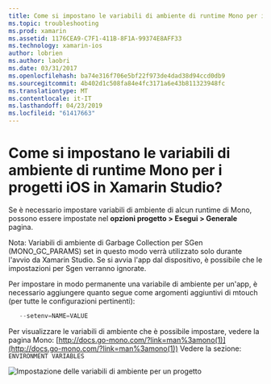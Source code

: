 ```yaml
---
title: Come si impostano le variabili di ambiente di runtime Mono per i progetti iOS in Xamarin Studio?
ms.topic: troubleshooting
ms.prod: xamarin
ms.assetid: 1176CEA9-C7F1-411B-8F1A-99374E8AFF33
ms.technology: xamarin-ios
author: lobrien
ms.author: laobri
ms.date: 03/31/2017
ms.openlocfilehash: ba74e316f706e5bf22f973de4dad38d94ccd0db9
ms.sourcegitcommit: 4b402d1c508fa84e4fc3171a6e43b811323948fc
ms.translationtype: MT
ms.contentlocale: it-IT
ms.lasthandoff: 04/23/2019
ms.locfileid: "61417663"
---
```

# <a name="how-do-i-set-mono-runtime-environment-variables-for-ios-projects-in-xamarin-studio"></a>Come si impostano le variabili di ambiente di runtime Mono per i progetti iOS in Xamarin Studio?

Se è necessario impostare variabili di ambiente di alcun runtime di Mono, possono essere impostate nel **opzioni progetto > Esegui > Generale** pagina.

Nota: Variabili di ambiente di Garbage Collection per SGen (MONO\_GC\_PARAMS) set in questo modo verrà utilizzato solo durante l'avvio da Xamarin Studio. Se si avvia l'app dal dispositivo, è possibile che le impostazioni per Sgen verranno ignorate. 

Per impostare in modo permanente una variabile di ambiente per un'app, è necessario aggiungere quanto segue come argomenti aggiuntivi di mtouch (per tutte le configurazioni pertinenti):

```csharp
   --setenv=NAME=VALUE
```

Per visualizzare le variabili di ambiente che è possibile impostare, vedere la pagina Mono:  [http://docs.go-mono.com/?link=man%3amono(1)](http://docs.go-mono.com/?link=man%3amono(1)) Vedere la sezione: `ENVIRONMENT VARIABLES`

![](xs-mono-runtime-images/environment-variables.jpg "Impostazione delle variabili di ambiente per un progetto")
